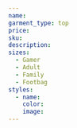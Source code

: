 ```yaml
---
name:
garment_type: top
price:
sku:
description:
sizes:
  - Gamer
  - Adult
  - Family
  - Footbag
styles:
  - name:
    color:
    image:
---
```

